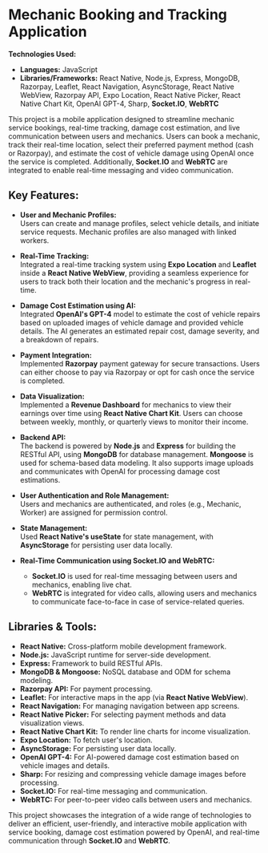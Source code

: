 # Mechanic Booking and Tracking Application

**Technologies Used:**

- **Languages:** JavaScript
- **Libraries/Frameworks:** React Native, Node.js, Express, MongoDB, Razorpay, Leaflet, React Navigation, AsyncStorage, React Native WebView, Razorpay API, Expo Location, React Native Picker, React Native Chart Kit, OpenAI GPT-4, Sharp, **Socket.IO**, **WebRTC**

This project is a mobile application designed to streamline mechanic service bookings, real-time tracking, damage cost estimation, and live communication between users and mechanics. Users can book a mechanic, track their real-time location, select their preferred payment method (cash or Razorpay), and estimate the cost of vehicle damage using OpenAI once the service is completed. Additionally, **Socket.IO** and **WebRTC** are integrated to enable real-time messaging and video communication.

## Key Features:

- **User and Mechanic Profiles:**  
  Users can create and manage profiles, select vehicle details, and initiate service requests. Mechanic profiles are also managed with linked workers.

- **Real-Time Tracking:**  
  Integrated a real-time tracking system using **Expo Location** and **Leaflet** inside a **React Native WebView**, providing a seamless experience for users to track both their location and the mechanic's progress in real-time.

- **Damage Cost Estimation using AI:**  
  Integrated **OpenAI's GPT-4** model to estimate the cost of vehicle repairs based on uploaded images of vehicle damage and provided vehicle details. The AI generates an estimated repair cost, damage severity, and a breakdown of repairs.

- **Payment Integration:**  
  Implemented **Razorpay** payment gateway for secure transactions. Users can either choose to pay via Razorpay or opt for cash once the service is completed.

- **Data Visualization:**  
  Implemented a **Revenue Dashboard** for mechanics to view their earnings over time using **React Native Chart Kit**. Users can choose between weekly, monthly, or quarterly views to monitor their income.

- **Backend API:**  
  The backend is powered by **Node.js** and **Express** for building the RESTful API, using **MongoDB** for database management. **Mongoose** is used for schema-based data modeling. It also supports image uploads and communicates with OpenAI for processing damage cost estimations.

- **User Authentication and Role Management:**  
  Users and mechanics are authenticated, and roles (e.g., Mechanic, Worker) are assigned for permission control.

- **State Management:**  
  Used **React Native's useState** for state management, with **AsyncStorage** for persisting user data locally.

- **Real-Time Communication using Socket.IO and WebRTC:**  
  - **Socket.IO** is used for real-time messaging between users and mechanics, enabling live chat.
  - **WebRTC** is integrated for video calls, allowing users and mechanics to communicate face-to-face in case of service-related queries.

## Libraries & Tools:

- **React Native:** Cross-platform mobile development framework.
- **Node.js:** JavaScript runtime for server-side development.
- **Express:** Framework to build RESTful APIs.
- **MongoDB & Mongoose:** NoSQL database and ODM for schema modeling.
- **Razorpay API:** For payment processing.
- **Leaflet:** For interactive maps in the app (via **React Native WebView**).
- **React Navigation:** For managing navigation between app screens.
- **React Native Picker:** For selecting payment methods and data visualization views.
- **React Native Chart Kit:** To render line charts for income visualization.
- **Expo Location:** To fetch user's location.
- **AsyncStorage:** For persisting user data locally.
- **OpenAI GPT-4:** For AI-powered damage cost estimation based on vehicle images and details.
- **Sharp:** For resizing and compressing vehicle damage images before processing.
- **Socket.IO:** For real-time messaging and communication.
- **WebRTC:** For peer-to-peer video calls between users and mechanics.

This project showcases the integration of a wide range of technologies to deliver an efficient, user-friendly, and interactive mobile application with service booking, damage cost estimation powered by OpenAI, and real-time communication through **Socket.IO** and **WebRTC**.
